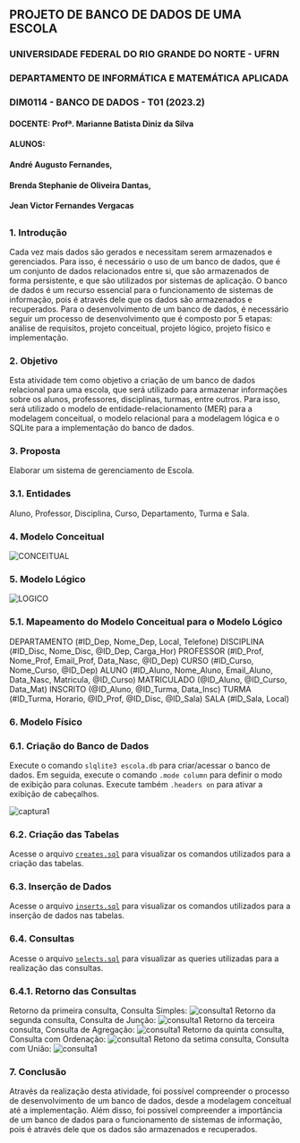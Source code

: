 ## PROJETO DE BANCO DE DADOS DE UMA ESCOLA

### UNIVERSIDADE FEDERAL DO RIO GRANDE DO NORTE - UFRN
### DEPARTAMENTO DE INFORMÁTICA E MATEMÁTICA APLICADA
### DIM0114 - BANCO DE DADOS - T01 (2023.2)
#### DOCENTE: Profª. Marianne Batista Diniz da Silva
#### ALUNOS:
#### André Augusto Fernandes,
#### Brenda Stephanie de Oliveira Dantas,
#### Jean Victor Fernandes Vergacas
##

### 1. Introdução

Cada vez mais dados são gerados e necessitam serem armazenados e gerenciados. Para isso, é necessário o uso de um banco de dados, que é um conjunto de dados relacionados entre si, que são armazenados de forma persistente, e que são utilizados por sistemas de aplicação. O banco de dados é um recurso essencial para o funcionamento de sistemas de informação, pois é através dele que os dados são armazenados e recuperados.
Para o desenvolvimento de um banco de dados, é necessário seguir um processo de desenvolvimento que é composto por 5 etapas: análise de requisitos, projeto conceitual, projeto lógico, projeto físico e implementação.

### 2. Objetivo

Esta atividade tem como objetivo a criação de um banco de dados relacional para uma escola, que será utilizado para armazenar informações sobre os alunos, professores, disciplinas, turmas, entre outros. Para isso, será utilizado o modelo de entidade-relacionamento (MER) para a modelagem conceitual, o modelo relacional para a modelagem lógica e o SQLite para a implementação do banco de dados.

### 3. Proposta

Elaborar um sistema de gerenciamento de Escola.

### 3.1. Entidades

Aluno, Professor, Disciplina, Curso, Departamento, Turma e Sala.

### 4. Modelo Conceitual

![CONCEITUAL](https://github.com/andrefernandeslp1/bd-escola/main/CONCEITUAL.PNG)


### 5. Modelo Lógico

![LOGICO](https://github.com/andrefernandeslp1/bd-escola/main/LOGICO.PNG)


### 5.1. Mapeamento do Modelo Conceitual para o Modelo Lógico

DEPARTAMENTO (#ID_Dep, Nome_Dep, Local, Telefone)
DISCIPLINA (#ID_Disc, Nome_Disc, @ID_Dep, Carga_Hor)
PROFESSOR (#ID_Prof, Nome_Prof, Email_Prof, Data_Nasc, @ID_Dep)
CURSO (#ID_Curso, Nome_Curso, @ID_Dep)
ALUNO (#ID_Aluno, Nome_Aluno, Email_Aluno, Data_Nasc, Matricula, @ID_Curso)
MATRICULADO (@ID_Aluno, @ID_Curso, Data_Mat)
INSCRITO (@ID_Aluno, @ID_Turma, Data_Insc)
TURMA (#ID_Turma, Horario, @ID_Prof, @ID_Disc, @ID_Sala)
SALA (#ID_Sala, Local)

### 6. Modelo Físico

### 6.1. Criação do Banco de Dados

Execute o comando `slqlite3 escola.db` para criar/acessar o banco de dados.
Em seguida, execute o comando `.mode column` para definir o modo de exibição para colunas.
Execute também `.headers on` para ativar a exibição de cabeçalhos.

![captura1](https://github.com/andrefernandeslp1/bd-escola/main/auxiliar/captura1.PNG)

### 6.2. Criação das Tabelas

Acesse o arquivo [`creates.sql`](https://github.com/andrefernandeslp1/bd-escola/blob/main/creates.sql) para visualizar os comandos utilizados para a criação das tabelas.

### 6.3. Inserção de Dados

Acesse o arquivo [`inserts.sql`](https://github.com/andrefernandeslp1/bd-escola/blob/main/inserts.sql) para visualizar os comandos utilizados para a inserção de dados nas tabelas.

### 6.4. Consultas

Acesse o arquivo [`selects.sql`](https://github.com/andrefernandeslp1/bd-escola/blob/main/selects.sql) para visualizar as queries utilizadas para a realização das consultas.

### 6.4.1. Retorno das Consultas

Retorno da primeira consulta, Consulta Simples:
![consulta1](https://github.com/andrefernandeslp1/bd-escola/main/auxiliar/consulta1.PNG)
Retorno da segunda consulta, Consulta de Junção:
![consulta1](https://github.com/andrefernandeslp1/bd-escola/main/auxiliar/consulta2.PNG)
Retorno da terceira consulta, Consulta de Agregação:
![consulta1](https://github.com/andrefernandeslp1/bd-escola/main/auxiliar/consulta3.png)
Retorno da quinta consulta, Consulta com Ordenação:
![consulta1](https://github.com/andrefernandeslp1/bd-escola/main/auxiliar/consulta5.png)
Retono da setima consulta, Consulta com União:
![consulta1](https://github.com/andrefernandeslp1/bd-escola/main/auxiliar/consulta7.png)


### 7. Conclusão

Através da realização desta atividade, foi possível compreender o processo de desenvolvimento de um banco de dados, desde a modelagem conceitual até a implementação. Além disso, foi possível compreender a importância de um banco de dados para o funcionamento de sistemas de informação, pois é através dele que os dados são armazenados e recuperados.


